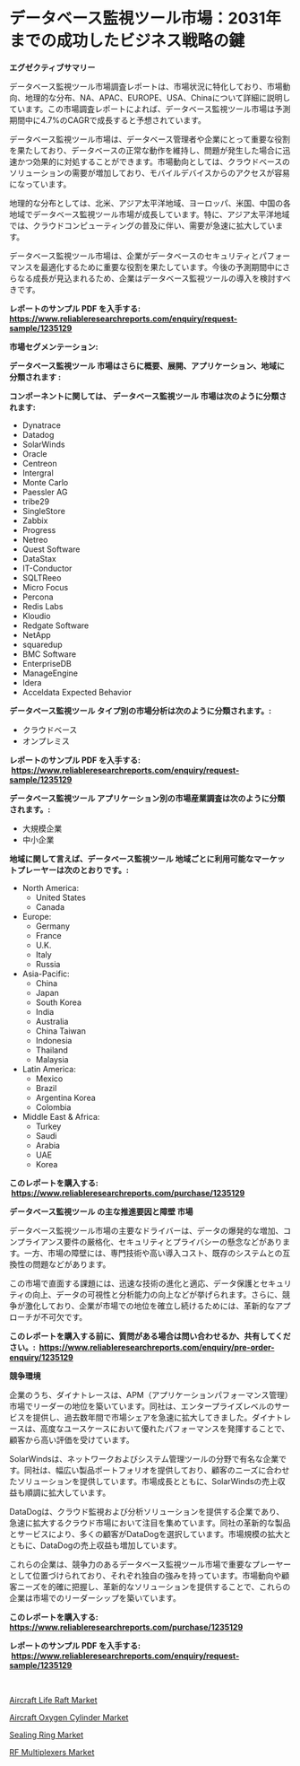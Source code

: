 <p><h1>データベース監視ツール市場：2031年までの成功したビジネス戦略の鍵</h1></p><p><strong>エグゼクティブサマリー</strong></p>
<p><p>データベース監視ツール市場調査レポートは、市場状況に特化しており、市場動向、地理的な分布、NA、APAC、EUROPE、USA、Chinaについて詳細に説明しています。この市場調査レポートによれば、データベース監視ツール市場は予測期間中に4.7%のCAGRで成長すると予想されています。</p><p>データベース監視ツール市場は、データベース管理者や企業にとって重要な役割を果たしており、データベースの正常な動作を維持し、問題が発生した場合に迅速かつ効果的に対処することができます。市場動向としては、クラウドベースのソリューションの需要が増加しており、モバイルデバイスからのアクセスが容易になっています。</p><p>地理的な分布としては、北米、アジア太平洋地域、ヨーロッパ、米国、中国の各地域でデータベース監視ツール市場が成長しています。特に、アジア太平洋地域では、クラウドコンピューティングの普及に伴い、需要が急速に拡大しています。</p><p>データベース監視ツール市場は、企業がデータベースのセキュリティとパフォーマンスを最適化するために重要な役割を果たしています。今後の予測期間中にさらなる成長が見込まれるため、企業はデータベース監視ツールの導入を検討すべきです。</p></p>
<p><strong>レポートのサンプル PDF を入手する: <a href="https://www.reliableresearchreports.com/enquiry/request-sample/1235129">https://www.reliableresearchreports.com/enquiry/request-sample/1235129</a></strong></p>
<p><strong>市場セグメンテーション:</strong></p>
<p><strong> データベース監視ツール 市場はさらに概要、展開、アプリケーション、地域に分類されます :</strong></p>
<p><strong>コンポーネントに関しては、 データベース監視ツール 市場は次のように分類されます: &nbsp;</strong></p>
<p><ul><li>Dynatrace</li><li>Datadog</li><li>SolarWinds</li><li>Oracle</li><li>Centreon</li><li>Intergral</li><li>Monte Carlo</li><li>Paessler AG</li><li>tribe29</li><li>SingleStore</li><li>Zabbix</li><li>Progress</li><li>Netreo</li><li>Quest Software</li><li>DataStax</li><li>IT-Conductor</li><li>SQLTReeo</li><li>Micro Focus</li><li>Percona</li><li>Redis Labs</li><li>Kloudio</li><li>Redgate Software</li><li>NetApp</li><li>squaredup</li><li>BMC Software</li><li>EnterpriseDB</li><li>ManageEngine</li><li>Idera</li><li>Acceldata
    Expected Behavior</li></ul></p>
<p><strong> データベース監視ツール タイプ別の市場分析は次のように分類されます。:</strong></p>
<p><ul><li>クラウドベース</li><li>オンプレミス</li></ul></p>
<p><strong>レポートのサンプル PDF を入手する: &nbsp;<a href="https://www.reliableresearchreports.com/enquiry/request-sample/1235129">https://www.reliableresearchreports.com/enquiry/request-sample/1235129</a></strong></p>
<p><strong> データベース監視ツール アプリケーション別の市場産業調査は次のように分類されます。:</strong></p>
<p><ul><li>大規模企業</li><li>中小企業</li></ul></p>
<p><strong>地域に関して言えば、データベース監視ツール 地域ごとに利用可能なマーケットプレーヤーは次のとおりです。:</strong></p>
<p><ul>
    <li>
        North America:
        <ul>
            <li>United States</li>
            <li>Canada</li>
        </ul>
    </li>
    <li>
        Europe:
        <ul>
            <li>Germany</li>
            <li>France</li>
            <li>U.K.</li>
            <li>Italy</li>
            <li>Russia</li>
        </ul>
    </li>
    <li>
        Asia-Pacific:
        <ul>
            <li>China</li>
            <li>Japan</li>
            <li>South Korea</li>
            <li>India</li>
            <li>Australia</li>
            <li>China Taiwan</li>
            <li>Indonesia</li>
            <li>Thailand</li>
            <li>Malaysia</li>
        </ul>
    </li>
    <li>
        Latin America:
        <ul>
            <li>Mexico</li>
            <li>Brazil</li>
            <li>Argentina Korea</li>
            <li>Colombia</li>
        </ul>
    </li>
    <li>
        Middle East & Africa:
        <ul>
            <li>Turkey</li>
            <li>Saudi</li>
            <li>Arabia</li>
            <li>UAE</li>
            <li>Korea</li>
        </ul>
    </li>
    </ul></p>
<p><strong>このレポートを購入する: &nbsp;<a href="https://www.reliableresearchreports.com/purchase/1235129">https://www.reliableresearchreports.com/purchase/1235129</a></strong></p>
<p><strong>データベース監視ツール の主な推進要因と障壁 市場</strong></p>
<p><p>データベース監視ツール市場の主要なドライバーは、データの爆発的な増加、コンプライアンス要件の厳格化、セキュリティとプライバシーの懸念などがあります。一方、市場の障壁には、専門技術や高い導入コスト、既存のシステムとの互換性の問題などがあります。</p><p>この市場で直面する課題には、迅速な技術の進化と適応、データ保護とセキュリティの向上、データの可視性と分析能力の向上などが挙げられます。さらに、競争が激化しており、企業が市場での地位を確立し続けるためには、革新的なアプローチが不可欠です。</p></p>
<p><strong>このレポートを購入する前に、質問がある場合は問い合わせるか、共有してください。:&nbsp; <a href="https://www.reliableresearchreports.com/enquiry/pre-order-enquiry/1235129">https://www.reliableresearchreports.com/enquiry/pre-order-enquiry/1235129</a></strong></p>
<p><strong>競争環境</strong></p>
<p><p>企業のうち、ダイナトレースは、APM（アプリケーションパフォーマンス管理）市場でリーダーの地位を築いています。同社は、エンタープライズレベルのサービスを提供し、過去数年間で市場シェアを急速に拡大してきました。ダイナトレースは、高度なユースケースにおいて優れたパフォーマンスを発揮することで、顧客から高い評価を受けています。</p><p>SolarWindsは、ネットワークおよびシステム管理ツールの分野で有名な企業です。同社は、幅広い製品ポートフォリオを提供しており、顧客のニーズに合わせたソリューションを提供しています。市場成長とともに、SolarWindsの売上収益も順調に拡大しています。</p><p>DataDogは、クラウド監視および分析ソリューションを提供する企業であり、急速に拡大するクラウド市場において注目を集めています。同社の革新的な製品とサービスにより、多くの顧客がDataDogを選択しています。市場規模の拡大とともに、DataDogの売上収益も増加しています。</p><p>これらの企業は、競争力のあるデータベース監視ツール市場で重要なプレーヤーとして位置づけられており、それぞれ独自の強みを持っています。市場動向や顧客ニーズを的確に把握し、革新的なソリューションを提供することで、これらの企業は市場でのリーダーシップを築いています。</p></p>
<p><strong>このレポートを購入する: &nbsp; <a href="https://www.reliableresearchreports.com/purchase/1235129">https://www.reliableresearchreports.com/purchase/1235129</a></strong></p>
<p><strong>レポートのサンプル PDF を入手する: &nbsp;<a href="https://www.reliableresearchreports.com/enquiry/request-sample/1235129">https://www.reliableresearchreports.com/enquiry/request-sample/1235129</a></strong><strong></strong></p>
<p>&nbsp;</p>
<p><p><a href="https://view.publitas.com/reportprime-1/aircraft-life-raft-market-size-market-trends-and-growth-outlook-forecasted-for-period-from-2024-to-2031/">Aircraft Life Raft Market</a></p><p><a href="https://view.publitas.com/reportprime-1/insights-into-aircraft-oxygen-cylinder-market-size-analysing-market-share-trends-and-growth-from-2024-to-2031/">Aircraft Oxygen Cylinder Market</a></p><p><a href="https://nifty-kite-d51.notion.site/Sealing-Ring-Market-Research-Report-Forecasted-for-Period-from-2024-2031-by-Market-Type-Market-A-ae7c472fefe64c44a7e0f73ad6fed62e">Sealing Ring Market</a></p><p><a href="https://github.com/marloy8/Market-Research-Report-List-3/blob/main/rf-multiplexers-market.md">RF Multiplexers Market</a></p></p>